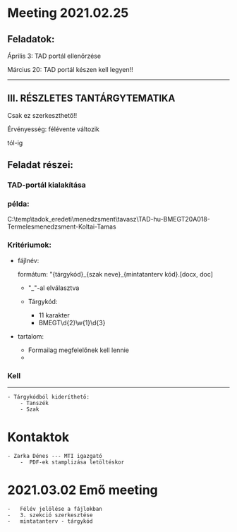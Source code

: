 # Meeting 2021.02.25

## Feladatok:

Április 3: TAD portál ellenőrzése

Március 20: TAD portál készen kell legyen!!

---

## III. RÉSZLETES TANTÁRGYTEMATIKA

Csak ez szerkeszthető!!

Érvényesség: félévente változik

tól-ig


## Feladat részei:

### TAD-portál kialakítása

### példa:
C:\temp\tadok_eredeti\menedzsment\tavasz\TAD-hu-BMEGT20A018-Termelesmenedzsment-Koltai-Tamas

### Kritériumok:

- fájlnév:
    
    formátum: "{tárgykód}\_{szak neve}\_{mintatanterv kód}.[docx, doc]
    - "_"-al elválasztva
    - Tárgykód:

        - 11 karakter
        - BMEGT\d{2}\w{1}\d{3}

- tartalom:

    - Formailag megfelelőnek kell lennie
    - 


### Kell

---

    - Tárgykódból kideríthető:
        - Tanszék
        - Szak


# Kontaktok

    - Zarka Dénes --- MTI igazgató
        -  PDF-ek stamplizása letöltéskor

# 2021.03.02 Emő meeting

    -   Félév jelölése a fájlokban
    -   3. szekció szerkesztése
    -   mintatanterv - tárgykód